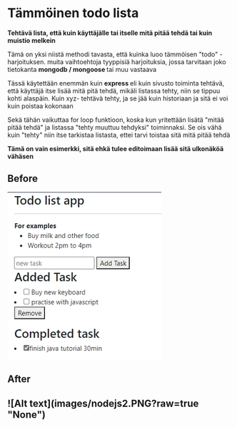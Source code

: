 <h1>Tämmöinen todo lista</h1>
<b>Tehtävä lista, että kuin käyttäjälle tai itselle mitä pitää tehdä tai kuin muistio melkein </b>

Tämä on yksi niistä methodi tavasta, että kuinka luoo tämmöisen "todo" - harjoituksen.
muita vaihtoehtoja tyyppisiä harjoituksia, jossa tarvitaan joko tietokanta <b>mongodb / mongoose </b> tai muu vastaava

Tässä käytettään enemmän kuin <b>express </b> eli kuin sivusto toiminta tehtävä, että käyttäjä itse lisää mitä pitä tehdä, mikäli listassa tehty, niin se tippuu kohti alaspäin.
Kuin xyz- tehtävä tehty, ja se jää kuin historiaan ja sitä ei voi kuin poistaa kokonaan

Sekä tähän vaikuttaa for loop funktioon, koska kun yritettään lisätä "mitää pitää tehdä" ja listassa "tehty muuttuu tehdyksi" toiminnaksi. Se ois vähä kuin "tehty" niin itse tarkistaa listasta, ettei tarvi toistaa sitä mitä pitää tehdä

<b>Tämä on vain esimerkki, sitä ehkä tulee editoimaan lisää sitä ulkonäköä vähäsen</b>
<br><h2>Before</h2>
![Alt text](images/nodejs1.PNG?raw=true "None")

<h2>After<h2>
![Alt text](images/nodejs2.PNG?raw=true "None")

